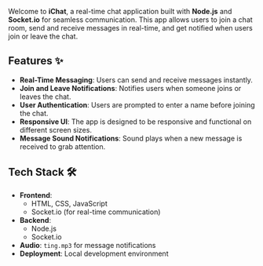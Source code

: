 Welcome to **iChat**, a real-time chat application built with **Node.js** and **Socket.io** for seamless communication. This app allows users to join a chat room, send and receive messages in real-time, and get notified when users join or leave the chat.

## Features ✨
- **Real-Time Messaging**: Users can send and receive messages instantly.
- **Join and Leave Notifications**: Notifies users when someone joins or leaves the chat.
- **User Authentication**: Users are prompted to enter a name before joining the chat.
- **Responsive UI**: The app is designed to be responsive and functional on different screen sizes.
- **Message Sound Notifications**: Sound plays when a new message is received to grab attention.

## Tech Stack 🛠
- **Frontend**:
  - HTML, CSS, JavaScript
  - Socket.io (for real-time communication)
- **Backend**:
  - Node.js
  - Socket.io
- **Audio**: `ting.mp3` for message notifications
- **Deployment**: Local development environment

